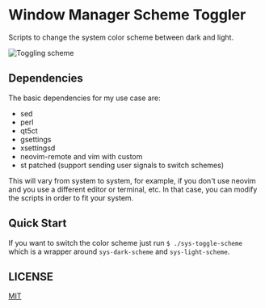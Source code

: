 # Window Manager Scheme Toggler

Scripts to change the system color scheme between dark and light.

![Toggling scheme](https://github.com/mjkloeckner/wm-scheme-toggle/assets/64109770/78595775-b7ba-4334-81ea-63c75595720f)

## Dependencies
The basic dependencies for my use case are:

- sed
- perl
- qt5ct
- gsettings
- xsettingsd
- neovim-remote and vim with custom
- st patched (support sending user signals to switch schemes)

This will vary from system to system, for example, if you don't use neovim and
you use a different editor or terminal, etc. In that case, you can modify the
scripts in order to fit your system.

## Quick Start

If you want to switch the color scheme just run `$ ./sys-toggle-scheme` which is
a wrapper around `sys-dark-scheme` and `sys-light-scheme`.

## LICENSE

[MIT](https://opensource.org/licenses/MIT)
